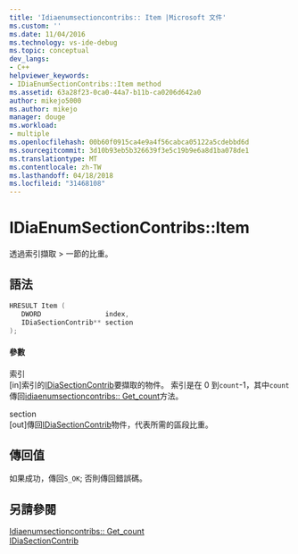 ```yaml
---
title: 'Idiaenumsectioncontribs:: Item |Microsoft 文件'
ms.custom: ''
ms.date: 11/04/2016
ms.technology: vs-ide-debug
ms.topic: conceptual
dev_langs:
- C++
helpviewer_keywords:
- IDiaEnumSectionContribs::Item method
ms.assetid: 63a28f23-0ca0-44a7-b11b-ca0206d642a0
author: mikejo5000
ms.author: mikejo
manager: douge
ms.workload:
- multiple
ms.openlocfilehash: 00b60f0915ca4e9a4f56cabca05122a5cdebbd6d
ms.sourcegitcommit: 3d10b93eb5b326639f3e5c19b9e6a8d1ba078de1
ms.translationtype: MT
ms.contentlocale: zh-TW
ms.lasthandoff: 04/18/2018
ms.locfileid: "31468108"
---
```

# <a name="idiaenumsectioncontribsitem"></a>IDiaEnumSectionContribs::Item
透過索引擷取 > 一節的比重。  
  
## <a name="syntax"></a>語法  
  
```C++  
HRESULT Item (   
   DWORD                index,  
   IDiaSectionContrib** section  
);  
```  
  
#### <a name="parameters"></a>參數  
 索引  
 [in]索引的[IDiaSectionContrib](../../debugger/debug-interface-access/idiasectioncontrib.md)要擷取的物件。 索引是在 0 到`count`-1，其中`count`傳回[idiaenumsectioncontribs:: Get_count](../../debugger/debug-interface-access/idiaenumsectioncontribs-get-count.md)方法。  
  
 section  
 [out]傳回[IDiaSectionContrib](../../debugger/debug-interface-access/idiasectioncontrib.md)物件，代表所需的區段比重。  
  
## <a name="return-value"></a>傳回值  
 如果成功，傳回`S_OK`; 否則傳回錯誤碼。  
  
## <a name="see-also"></a>另請參閱  
 [Idiaenumsectioncontribs:: Get_count](../../debugger/debug-interface-access/idiaenumsectioncontribs-get-count.md)   
 [IDiaSectionContrib](../../debugger/debug-interface-access/idiasectioncontrib.md)